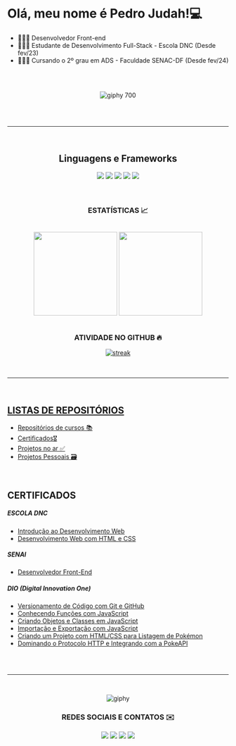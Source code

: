 ## <h1>Olá, meu nome é Pedro Judah!💻</h1>
<ul>
  <li> 👨‍💻🎨 Desenvolvedor Front-end</li>
  <li> 🙇‍♂️📖 Estudante de Desenvolvimento Full-Stack - Escola DNC (Desde fev/23)</li>
  <li> 🙇‍♂️📖 Cursando o 2º grau em ADS - Faculdade SENAC-DF (Desde fev/24)</li>
</ul>

<br>
<br>

<div align="center">
  
![giphy 700](https://github.com/judah-lopes/judah-lopes/assets/134812191/7e0ed138-3c3e-45b4-a25e-5df4a8fae9c4)
</div>

<br>
<br>
  <hr>
<br>

<div align="center">
  <h2>Linguagens e Frameworks</h2>
  <img src="https://img.shields.io/badge/HTML5-%23f06529?style=for-the-badge&logo=html5&logoColor=%23f06529&labelColor=%23303030">
  <img src="https://img.shields.io/badge/CSS3-%233067e6?style=for-the-badge&logo=css3&logoColor=%232965f1&labelColor=%23303030">
  <img src="https://img.shields.io/badge/JAVASCRIPT-%23f0db4f?style=for-the-badge&logo=javascript&logoColor=%23f0db4f&labelColor=%23303030">
  <img src="https://img.shields.io/badge/BOOTSTRAP-%238e48de?style=for-the-badge&logo=bootstrap&logoColor=%238e48de&labelColor=%23303030">
  <img src="https://img.shields.io/badge/JQUERY-%2378cff5?style=for-the-badge&logo=jquery&logoColor=%2378cff5&labelColor=%23303030">
<!--   <img src="https://img.shields.io/badge/NODE.JS-%233c873a?style=for-the-badge&logo=node.js&logoColor=%233c873a&labelColor=%23303030">
  <img src="https://img.shields.io/badge/ANGULAR-%23dd1b16?style=for-the-badge&logo=angular&logoColor=%23dd1b16&labelColor=%23303030">
  <img src="https://img.shields.io/badge/REACT.JS-%2361dafb?style=for-the-badge&logo=react&logoColor=%2361dafb&labelColor=%23303030"> 
  <img src="https://img.shields.io/badge/PHP-%238993be?style=for-the-badge&logo=php&logoColor=%238993be&labelColor=%23303030"> -->
</div>

<br>
<br>

<div align="center">
  <h3>ESTATÍSTICAS 📈</h3>
  <br>
  <img align="center" height="190em" src="https://github-readme-stats.vercel.app/api?username=judah-lopes&hide_border=true&show_icons=true&count_private=true&theme=react"/> 
  <img align="center" height="190em" src="https://github-readme-stats.vercel.app/api/top-langs/?username=judah-lopes&layout=compact&langs_count=7&theme=react&hide_border=true"/>
</div>

<br>

<div align="center">
  <h3> ATIVIDADE NO GITHUB 🔥</h3>
  <a href="https://github.com/judah-lopes">      
  <img title="stats" alt="streak" src="https://github-readme-streak-stats.herokuapp.com/?user=judah-lopes&theme=react&hide_border=true&stroke=white&locale=pt_BR&date_format=j%20M%5B%20Y%5D"/>
</div>

<br>
<br>
  <hr>
<br>

<h2>LISTAS DE REPOSITÓRIOS</h2> 
<ul>
  <a href="https://github.com/stars/judah-lopes/lists/cursos"><li>Repositórios de cursos 📚</li></a>
  <a href="https://github.com/judah-lopes/certificados/tree/main"><li>Certificados🎖️</li></a>
  <a href="https://github.com/stars/judah-lopes/lists/projetos-github-pages"><li>Projetos no ar ✅</li></a>
  <a href="https://github.com/stars/judah-lopes/lists/projetos-pessoais"><li>Projetos Pessoais 🗃️</li></a>
</ul>

<br>

<div>
  <h2>CERTIFICADOS</h2>
  <h5>ESCOLA DNC</h5>
  <ul>
    <a href="https://github.com/judah-lopes/certificados/blob/main/dnc-Introdução_ao_Desenvolvimento_Web.pdf"><li>Introdução ao Desenvolvimento Web</li></a>
    <a href="https://github.com/judah-lopes/certificados/blob/main/dnc-Desenvolvimento_Web_com_HTML_e_CSS.pdf"><li>Desenvolvimento Web com HTML e CSS</li></a>
<!--     <a href=""><li></li></a> -->
  </ul>
  <h5>SENAI</h5>
  <ul>
    <a href="https://github.com/judah-lopes/certificados/blob/main/senai-Front_End.pdf"><li>Desenvolvedor Front-End</li></a>
<!--     <a href=""><li></li></a> -->
  </ul>   
  <h5>DIO (Digital Innovation One)</h5>
  <ul>
    <a href="https://github.com/judah-lopes/certificados/blob/main/dio-Versionamento_de_Código_com_Git_e_GitHub.pdf"><li>Versionamento de Código com Git e GitHub</li></a>
    <a href="https://github.com/judah-lopes/certificados/blob/main/dio-Conhecendo_Funções_JavaScript.pdf"><li>Conhecendo Funções com JavaScript</li></a>
    <a href="https://github.com/judah-lopes/certificados/blob/main/dio-Criando_Objetos_e_Classes_em_JavaScript.pdf"><li>Criando Objetos e Classes em JavaScript</li></a>
    <a href="https://github.com/judah-lopes/certificados/blob/main/dio-Importação_e_Exportação_com_JavaScript.pdf"><li>Importação e Exportação com JavaScript</li></a>
    <a href="https://github.com/judah-lopes/certificados/blob/main/dio-Criando_um_Projeto_com_HTML_e_CSS_para_Listagem_de_Pokémon.pdf"><li>Criando um Projeto com HTML/CSS para Listagem de Pokémon</li></a>
    <a href="https://github.com/judah-lopes/certificados/blob/main/dio-Dominando_o_Protocolo_HTTP_e_Integrando_com_a_PokeAPI.pdf"><li>Dominando o Protocolo HTTP e Integrando com a PokeAPI</li></a>
<!--     <a href=""><li></li></a> -->
  </ul>    
   
</div>

<br>
<br>
  <hr>
<br>

<div align="center">
  <div align="center">
  
  ![giphy](https://github.com/judah-lopes/judah-lopes/assets/134812191/bdc43a21-4aa7-49d3-805c-db4b594797b2)
  </div>
  <h3>REDES SOCIAIS E CONTATOS ✉️</h3>
  <a href="https://www.instagram.com/dev_judah.lopes/" target="_blank"><img src="https://img.shields.io/badge/Instagram-E4405F?style=for-the-badge&logo=instagram&logoColor=white"/></a>
  <a href="https://www.linkedin.com/in/judah-lopes" target="_blank"><img src="https://img.shields.io/badge/LinkedIn-0077B5?style=for-the-badge&logo=linkedin&logoColor=white"/></a>
  <a href="mailto:dev.judahlopes@gmail.com" target="_blank"><img src="https://img.shields.io/badge/Gmail-D14836?style=for-the-badge&logo=gmail&logoColor=white"/></a>
  <a href="https://wa.me/5561983622836" target="_blank"><img src="https://img.shields.io/badge/Whatsapp-%2325d366?style=for-the-badge&logo=whatsapp&logoColor=%23FFFFFF"/></a>
</div>
